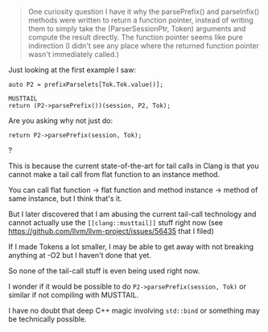

> One curiosity question I have it why the parsePrefix() and parseInfix() methods were written to return a function pointer, instead of writing them to simply take the (ParserSessionPtr, Token) arguments and compute the result directly. The function pointer seems like pure indirection (I didn't see any place where the returned function pointer wasn't immediately called.)


Just looking at the first example I saw:

```
auto P2 = prefixParselets[Tok.Tok.value()];
    
MUSTTAIL
return (P2->parsePrefix())(session, P2, Tok);
```

Are you asking why not just do:

```
return P2->parsePrefix(session, Tok);
```

?

This is because the current state-of-the-art for tail calls in Clang is that you cannot make a tail call from flat function to an instance method.

You can call flat function -> flat function and method instance -> method of same instance, but I think that's it.


But I later discovered that I am abusing the current tail-call technology and cannot actually use the `[[clang::musttail]]` stuff right now
(see https://github.com/llvm/llvm-project/issues/56435 that I filed)

If I made Tokens a lot smaller, I may be able to get away with not breaking anything at -O2 but I haven't done that yet.

So none of the tail-call stuff is even being used right now.

I wonder if it would be possible to do `P2->parsePrefix(session, Tok)` or similar if not compiling with MUSTTAIL.

I have no doubt that deep C++ magic involving `std::bind` or something may be technically possible.
